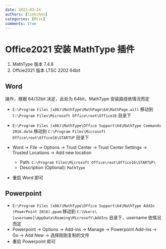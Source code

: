 ```yaml
---
date: 2022-03-24
authors: [linkchen]
categories: [Misc]
comments: true
---
```


# Office2021 安装 MathType 插件

1. MathType 版本 7.4.8
2. Offcie2021 版本 LTSC 2202 64bit

<!-- more -->

## Word

操作，根据 64/32bit 决定，此处为 64bit，MathType 安装路径依情况而定

-   `E:\Program Files (x86)\MathType\MathPage\64\MathPage.will` 移动到 `C:\Program Files\Microsoft Office\root\Office16` 目录下
-   `E:\Program Files (x86)\MathType\Office Support\64\MathType Commands 2016.dotm` 移动到 `C:\Program Files\Microsoft Office\root\Office16\STARTUP` 目录下
-   Word -> File -> Options -> Trust Center -> Trust Center Settings -> Trusted Locations -> Add new location

    -   Path: `C:\Program Files\Microsoft Office\root\Office16\STARTUP\`
    -   Description (Optional): `MathType`

-   重启 Word 即可

## Powerpoint

-   `E:\Program Files (x86)\MathType\Office Support\64\MathType AddIn (PowerPoint 2016).ppam` 移动到 `C:\Users\[username]\AppData\Roaming\Microsoft\AddIns` 目录下，username 依情况而定
-   Powerpoint -> Options -> Add-ins -> Manage -> Powerpoint Add-ins -> Go -> Add New -> 选择刚刚复制的文件
-   重启 Powerpoint 即可
